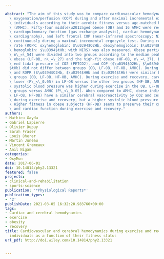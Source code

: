 ---
abstract: "The aim of this study was to compare cardiovascular hemodynamics and cerebral\
  \ oxygenation/perfusion (COP) during and after maximal incremental exercise in obese\
  \ individuals according to their aerobic fitness versus age-matched healthy controls\
  \ (AMHC). Fifty-four middle\u2013aged obese (OB) and 16 AMHC were recruited. Maximal\
  \ cardiopulmonary function (gas exchange analysis), cardiac hemodynamics (impedance\
  \ cardiography), and left frontal COP (near-infrared spectroscopy: NIRS) were measured\
  \ continuously during a maximal incremental ergocycle test. During recovery, reoxygenation/perfusion\
  \ rate (ROPR: oxyhemoglobin: $\u0394$O2Hb, deoxyhemoglobin: $\u0394$HHb and total\
  \ hemoglobin: $\u0394$tHb; with NIRS) was also measured. Obese participants (OB,\
  \ n\_=\_54) were divided into two groups according to the median peak: the low-fit\
  \ obese (LF-OB, n\_=\_27) and the high-fit obese (HF-OB, n\_=\_27). During exercise,\
  \ end tidal pressure of CO2 (PETCO2), and COP ($\u0394$O2Hb, $\u0394$HHb and $\u0394\
  $tHb) did not differ between groups (OB, LF-OB, HF-OB, AMHC). During recovery, PETCO2\
  \ and ROPR ($\u0394$O2Hb, $\u0394$HHb and $\u0394$tHb) were similar between the\
  \ groups (OB, LF-OB, HF-OB, AMHC). During exercise and recovery, cardiac index was\
  \ lower (P\_<\_0.05) in LF-OB versus the other two groups (HF-OB, AMHC). As well,\
  \ systolic blood pressure was higher during exercise in the OB, LF-OB and HF-OB\
  \ groups versus AMHC (P\_<\_0.05). When compared to AMHC, obese individuals (OB,\
  \ LF-OB, HF-OB) have a similar cerebral vasoreactivity by CO2 and cerebral hemodynamics\
  \ during exercise and recovery, but a higher systolic blood pressure during exercise.\
  \ Higher fitness in obese subjects (HF-OB) seems to preserve their cardiopulmonary\
  \ and cardiac function during exercise and recovery."
authors:
- Mathieu Gayda
- Gabriel Lapierre
- Olivier Dupuy
- Sarah Fraser
- Louis Bherer
- Martin Juneau
- Vincent Gremeaux
- Anil Nigam
categories:
- OxyMon
date: 2017-06-01
doi: 10.14814/phy2.13321
featured: false
projects:
- clinical-and-rehabilitation
- sports-science
publication: '*Physiological Reports*'
publication_types:
- '2'
publishDate: 2021-03-05 16:32:20.983766+00:00
tags:
- Cardiac and cerebral hemodynamics
- exercise
- obesity
- recovery
title: Cardiovascular and cerebral hemodynamics during exercise and recovery in obese
  individuals as a function of their fitness status
url_pdf: http://doi.wiley.com/10.14814/phy2.13321

---
